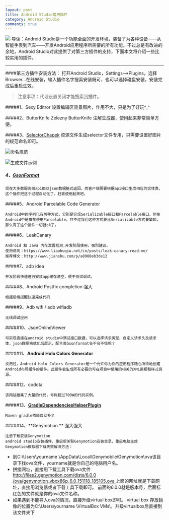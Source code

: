 ```yaml
---
layout: post
title: Android Studio常用插件
category: Android Studio
comments: true
---
```


![](http://upload-images.jianshu.io/upload_images/2926311-df8e33e1763dbcad.png?imageMogr2/auto-orient/strip%7CimageView2/2/w/1240)
导读：Android Studio是一个功能全面的开发环境，装备了为各种设备——从智能手表到汽车——开发Android应用程序所需要的所有功能。不过总是有改进的余地，Android Studio对此提供了对第三方插件的支持，下面本文将介绍一些比较实用的插件。

___


####第三方插件安装方法：
打开Android Studio，Settings—>Plugins，选择Browser...在线安装，输入插件名字搜索安装既可，也可以选择磁盘安装，安装完成后重启生效。

> 注意事项：代理设置关闭才能搜索到插件。

#####1、Sexy Editror
      设置编辑区背景图片，作用不大，只是为了好玩^_^
      
#####2、ButterKnife Zelezny
      ButterKnife 注解生成器，使用起来非常简单方便。
      
#####3、[SelectorChapek](https://github.com/inmite/android-selector-chapek)
      资源文件生成selector文件专用，只需要设置好图片的规范命名即可。

![命名规范](http://upload-images.jianshu.io/upload_images/2926311-d4aab755d610826a.png?imageMogr2/auto-orient/strip%7CimageView2/2/w/1240)

![生成文件示例](http://upload-images.jianshu.io/upload_images/2926311-9bae09b79174a8ce.png?imageMogr2/auto-orient/strip%7CimageView2/2/w/1240)

##### 4、[GsonFormat](https://github.com/zzz40500/GsonFormat)
    
    现在大多数服务端api都以json数据格式返回，而客户端需要根据api接口生成相应的实体类，这个插件把这个过程自动化了，赶紧使用起来吧。

#####5、Android Parcelable Code Generator

    Android中的序列化有两种方式，分别是实现Serializable接口和Parcelable接口，但在Android中是推荐使用Parcelable，只不过我们这种方式要比Serializable方式要繁琐，那么有了这个插件一切就ok了。

#####6、LeakCanary

    Android 和 Java 内存泄露检测,开发阶段使用，强烈建议。
    使用说明：https://www.liaohuqiu.net/cn/posts/leak-canary-read-me/
    推荐博文：http://www.jianshu.com/p/a8900eb3de12

#####7、adb idea
    
    开发阶段快速进行安装app缓存清空，便于测试调试。

#####8、Android Postfix completion 强大
    
    根据后缀提醒快速完成代码

#####9、Adb wifi  /  adb wifiadb
    
    无线调试应用

#####10、JsonOnlineViewer
    
    可实现直接在android studio中调试接口数据，可以选择请求类型，自定义请求头及请求体，json数据格式化后展示，配合着Gsonformat会不会不错呢？

#####11、**Android Holo Colors Generator**
    
    没用过，Android Holo Colors Generator是一个允许你为你的应用程序随心所欲地创建Android布局组件的插件。此插件会生成所有必要的可在项目中使用的相关的XML画板和样式资源。

#####12、codota
    
    该网站搜集了大量的代码，号称超过700W的代码实例。

#####13、**[GradleDependenciesHelperPlugin](https://github.com/ligi/GradleDependenciesHelperPlugin)**
    
    Maven gradle依赖自动补全

#####14、**Genymotion **  强大强大
    
    注册下载安装Genymotion
    android studio安装插件，重启后关联Genymotion安装目录，重启电脑生效
    Genymotion模拟器下载失败解决方法：
  - 到C:\Users\yourname
    \AppData\Local\Genymobile\Genymotion\ova该目录下找ova文件，yourname就是你自己的电脑用户名。
  - 拼接网址，直接用下载工具下载ova文件
    [http://files2.genymotion.com/dists/6.0.0
    /ova/genymotion_vbox86p_6.0_151118_185105.ova
    ](http://files2.genymotion.com/dists/6.0.0/ova/genymotion_vbox86p_6.0_151118_185105.ova)
    上面的网址就是下载网址，直接用浏览器或者下载工具下载即可。
    前面的6.0.0就是版本号，后面标红色的文件就是你的ova文件名称。
  - 如果遇到不能导入ova的情况，直接升级virtual box即可。 virtual box 存放镜像的位置为C:\Users\yourname
    \VirtualBox VMs\，升级virtualbox后直接到该文件夹下
